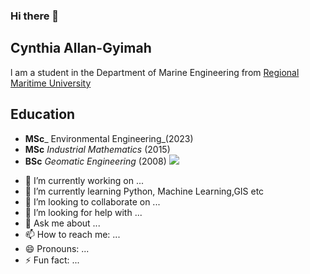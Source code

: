 ### Hi there 👋
## Cynthia Allan-Gyimah
l am a student in the Department of Marine Engineering from [Regional Maritime University](https://rmu.edu.gh/)

## Education
* **MSc**_ Environmental Engineering_(2023)
* **MSc** _Industrial Mathematics_ (2015)
* **BSc** _Geomatic Engineering_ (2008)
![](https://imgur.com/9f0iXob.png)
<!--
**gimah/gimah** is a ✨ _special_ ✨ repository because its `README.md` (this file) appears on your GitHub profile.

Here are some ideas to get you started:

- 🔭 I’m currently working on ...
- 🌱 I’m currently learning ...
- 👯 I’m looking to collaborate on ...
- 🤔 I’m looking for help with ...
- 💬 Ask me about ...
- 📫 How to reach me: ...
- 😄 Pronouns: ...
- ⚡ Fun fact: ...
-->

- 🔭 I’m currently working on ...
- 🌱 I’m currently learning Python, Machine Learning,GIS etc
- 👯 I’m looking to collaborate on ...
- 🤔 I’m looking for help with ...
- 💬 Ask me about ...
- 📫 How to reach me: ...
- 😄 Pronouns: ...
- ⚡ Fun fact: ...
